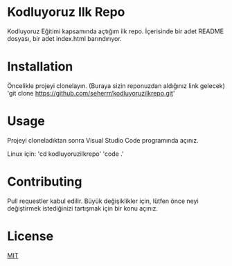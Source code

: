 # Kodluyoruz Ilk Repo
Kodluyoruz Eğitimi kapsamında açtığım ilk repo. İçerisinde bir adet README dosyası, bir adet index.html barındırıyor.
# Installation
Öncelikle projeyi clonelayın. (Buraya sizin reponuzdan aldığınız link gelecek)
'git clone https://github.com/seherrr/kodluyoruzilkrepo.git'
# Usage
Projeyi cloneladıktan sonra Visual Studio Code programında açınız.

Linux için:
'cd kodluyoruzilkrepo'
'code .'
# Contributing
Pull requestler kabul edilir. Büyük değişiklikler için, lütfen önce neyi değiştirmek istediğinizi tartışmak için bir konu açınız.

# License
[MIT](https://choosealicense.com/licenses/mit/)
